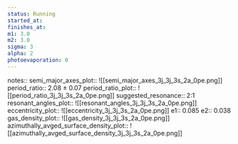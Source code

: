 ```yaml
---
status: Running
started_at:
finishes_at:
m1: 3.0
m2: 3.0
sigma: 3
alpha: 2
photoevaporation: 0
---
```


notes::
semi_major_axes_plot:: ![[semi_major_axes_3j_3j_3s_2a_0pe.png]]
period_ratio:: 2.08 ± 0.07
period_ratio_plot:: ![[period_ratio_3j_3j_3s_2a_0pe.png]]
suggested_resonance:: 2:1
resonant_angles_plot:: ![[resonant_angles_3j_3j_3s_2a_0pe.png]]
eccentricity_plot:: ![[eccentricity_3j_3j_3s_2a_0pe.png]]
e1:: 0.085
e2:: 0.038
gas_density_plot:: ![[gas_density_3j_3j_3s_2a_0pe.png]]
azimuthally_avged_surface_density_plot:: ![[azimuthally_avged_surface_density_3j_3j_3s_2a_0pe.png]]

